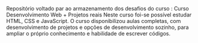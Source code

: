 Repositório voltado par ao armazenamento dos desafios do curso : Curso Desenvolvimento Web + Projetos reais
Neste curso foi-se possível estudar HTML, CSS e JavaScript.
O curso disponibilizou aulas completas, com desenvolvimento de projetos e opções de desenvolvimento sozinho,
para ampliar o próprio conhecimento e habilidade de escrever códigos.
